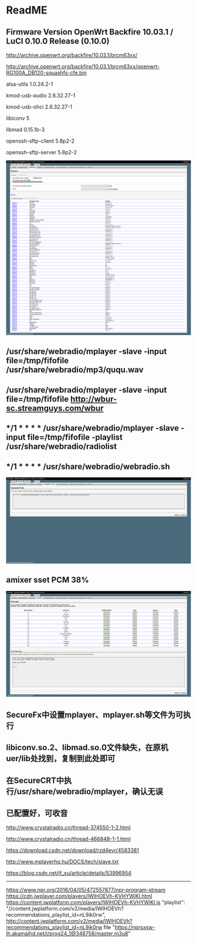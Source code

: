 # ReadME

## Firmware Version	OpenWrt Backfire 10.03.1 / LuCI 0.10.0 Release (0.10.0)

http://archive.openwrt.org/backfire/10.03.1/brcm63xx/

http://archive.openwrt.org/backfire/10.03.1/brcm63xx/openwrt-RG100A_DB120-squashfs-cfe.bin

alsa-utils 	1.0.24.2-1

kmod-usb-audio 	2.6.32.27-1

kmod-usb-ohci 	2.6.32.27-1

libiconv 	5

libmad 	0.15.1b-3

openssh-sftp-client 	5.8p2-2

openssh-sftp-server 	5.8p2-2


![SW](./image/WebRadio_Software.png)

## /usr/share/webradio/mplayer -slave -input file=/tmp/fifofile /usr/share/webradio/mp3/ququ.wav

## /usr/share/webradio/mplayer -slave -input file=/tmp/fifofile http://wbur-sc.streamguys.com/wbur

## */1 * * * * /usr/share/webradio/mplayer -slave -input file=/tmp/fifofile -playlist /usr/share/webradio/radiolist

## */1 * * * * /usr/share/webradio/webradio.sh
![SW](./image/WebRadio_Scheduled_Tasks.png)

## amixer sset PCM 38%
![SW](./image/WebRadio_Startup.png)

## SecureFx中设置mplayer、mplayer.sh等文件为可执行

## libiconv.so.2、libmad.so.0文件缺失，在原机uer/lib处找到，复制到此处即可

## 在SecureCRT中执行/usr/share/webradio/mplayer，确认无误

## 已配置好，可收音

http://www.crystalradio.cn/thread-374550-1-2.html

http://www.crystalradio.cn/thread-466848-1-1.html

https://download.csdn.net/download/rzd4evr/4583381

http://www.mplayerhq.hu/DOCS/tech/slave.txt

https://blog.csdn.net/jf_xu/article/details/53996954

-----------------
https://www.npr.org/2016/04/05/472557877/npr-program-stream
https://cdn.jwplayer.com/players/IWlHOEVh-KVHYWiKl.html
https://content.jwplatform.com/players/IWlHOEVh-KVHYWiKl.js
"playlist": "//content.jwplatform.com/v2/media/IWlHOEVh?recommendations_playlist_id=nL9ik0rw",
http://content.jwplatform.com/v2/media/IWlHOEVh?recommendations_playlist_id=nL9ik0rw
file	"https://nprsxsw-lh.akamaihd.net/i/prog24_1@348758/master.m3u8"

